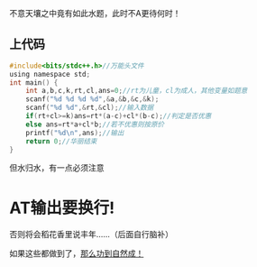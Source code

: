 不意天壤之中竟有如此水题，此时不A更待何时！
## 上代码
```c
#include<bits/stdc++.h>//万能头文件
using namespace std;
int main() {
	int a,b,c,k,rt,cl,ans=0;//rt为儿童，cl为成人，其他变量如题意
	scanf("%d %d %d %d",&a,&b,&c,&k);
	scanf("%d %d",&rt,&cl);//输入数据
	if(rt+cl>=k)ans=rt*(a-c)+cl*(b-c);//判定是否优惠
	else ans=rt*a+cl*b;//若不优惠则按原价
	printf("%d\n",ans);//输出
	return 0;//华丽结束
}
```
但水归水，有一点必须注意
# AT输出要换行!
否则将会稻花香里说丰年……（后面自行脑补）

如果这些都做到了，[那么功到自然成！](https://www.luogu.org/images/congratulation.png)
 